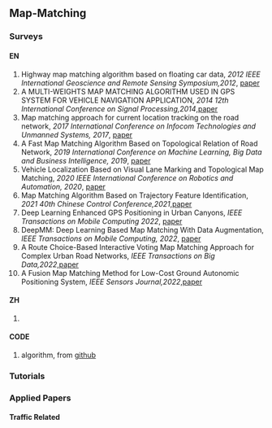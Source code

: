 ## Map-Matching

### Surveys
#### EN
1. Highway map matching algorithm based on floating car data, *2012 IEEE International Geoscience and Remote Sensing Symposium,2012*, [paper](https://ieeexplore.ieee.org/document/6352245)
2. A MULTI-WEIGHTS MAP MATCHING ALGORITHM USED IN GPS SYSTEM FOR VEHICLE NAVIGATION APPLICATION, *2014 12th International Conference on Signal Processing,2014*,[paper](https://ieeexplore.ieee.org/document/7015419)
3. Map matching approach for current location tracking on the road network, *2017 International Conference on Infocom Technologies and Unmanned Systems, 2017*, [paper](https://ieeexplore.ieee.org/document/8286074)
4. A Fast Map Matching Algorithm Based on Topological Relation of Road Network, *2019 International Conference on Machine Learning, Big Data and Business Intelligence, 2019*, [paper](https://ieeexplore.ieee.org/document/8945646)
5. Vehicle Localization Based on Visual Lane Marking and Topological Map Matching, *2020 IEEE International Conference on Robotics and Automation, 2020*, [paper](https://ieeexplore.ieee.org/document/9197543)
6. Map Matching Algorithm Based on Trajectory Feature Identification, *2021 40th Chinese Control Conference,2021*,[paper](https://ieeexplore.ieee.org/document/9550121)
7. Deep Learning Enhanced GPS Positioning in Urban Canyons, *IEEE Transactions on Mobile Computing 2022*, [paper](https://ieeexplore.ieee.org/document/9896986)
8. DeepMM: Deep Learning Based Map Matching With Data Augmentation, *IEEE Transactions on Mobile Computing, 2022*, [paper](https://ieeexplore.ieee.org/document/9288879)
9. A Route Choice-Based Interactive Voting Map Matching Approach for Complex Urban Road Networks, *IEEE Transactions on Big Data,2022*,[paper](https://www.computer.org/csdl/journal/bd/2022/05/09347692/1qWHcWcel8I)
10. A Fusion Map Matching Method for Low-Cost Ground Autonomic Positioning System, *IEEE Sensors Journal,2022*,[paper](https://ieeexplore.ieee.org/document/9771409)
#### ZH
1. 


#### CODE
1. algorithm, from [github](https://github.com/cyang-kth/fmm)


### Tutorials



### Applied Papers

#### Traffic Related

